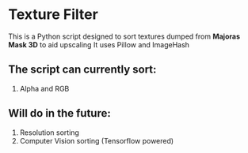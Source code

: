 # Texture Filter
This is a Python script designed to sort textures dumped from **Majoras Mask 3D** to aid upscaling
It uses Pillow and ImageHash
## The script can currently sort:
1. Alpha and RGB

## Will do in the future:
1. Resolution sorting
2. Computer Vision sorting (Tensorflow powered)
